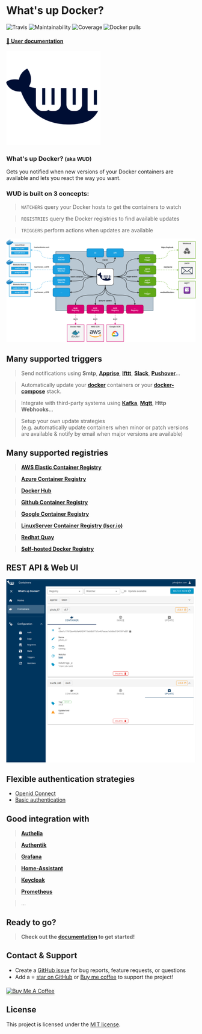 # What's up Docker?

![Travis](https://img.shields.io/travis/fmartinou/whats-up-docker/master)
![Maintainability](https://img.shields.io/codeclimate/maintainability/fmartinou/whats-up-docker)
![Coverage](https://img.shields.io/codeclimate/coverage/fmartinou/whats-up-docker)
![Docker pulls](https://img.shields.io/docker/pulls/fmartinou/whats-up-docker)

#### [:blue_book: User documentation](https://fmartinou.github.io/whats-up-docker/)

![](docs/wud_logo_250.png)

### What's up Docker? <small>(aka **WUD**)</small>
Gets you notified when new versions of your Docker containers are available and lets you react the way you want.

### WUD is built on 3 concepts:

> `WATCHERS` query your Docker hosts to get the containers to watch

> `REGISTRIES` query the Docker registries to find available updates

> `TRIGGERS` perform actions when updates are available

![image](docs/introduction/wud_arch.png)

## Many supported triggers
> Send notifications using **Smtp**, [**Apprise**](https://github.com/caronc/apprise-api), [**Ifttt**](https://ifttt.com), [**Slack**](https://slack.com), [**Pushover**](https://pushover.net)...

> Automatically update your [**docker**](https://www.docker.com) containers or your [**docker-compose**](https://docs.docker.com/compose) stack.

> Integrate with third-party systems using [**Kafka**](https://kafka.apache.org), [**Mqtt**](https://mqtt.org), **Http Webhooks**...

> Setup your own update strategies \
> (e.g. automatically update containers when minor or patch versions are available & notify by email when major versions are available)

## Many supported registries

> [**AWS Elastic Container Registry**](https://aws.amazon.com/ecr)

> [**Azure Container Registry**](https://azure.microsoft.com/services/container-registry)

> [**Docker Hub**](http://hub.docker.com)

> [**Github Container Registry**](https://docs.github.com/en/packages/working-with-a-github-packages-registry/working-with-the-docker-registry)

> [**Google Container Registry**](https://cloud.google.com/container-registry)

> [**LinuxServer Container Registry (lscr.io)**](https://www.linuxserver.io/blog/wrap-up-warm-for-the-winter)

> [**Redhat Quay**](https://quay.io/)

> [**Self-hosted Docker Registry**](https://docs.docker.com/registry/)

## REST API & Web UI
![image](docs/ui/ui.png)

## Flexible authentication strategies
- [Openid Connect](https://openid.net/connect/)
- [Basic authentication](https://developer.mozilla.org/en-US/docs/Web/HTTP/Authentication)

## Good integration with

> [**Authelia**](https://www.authelia.com/)

> [**Authentik**](https://goauthentik.io/)

> [**Grafana**](https://grafana.com/)

> [**Home-Assistant**](https://www.home-assistant.io/)

> [**Keycloak**](https://www.keycloak.org/)

> [**Prometheus**](https://prometheus.io/)

> ...

## Ready to go?
> **Check out the [documentation](https://fmartinou.github.io/whats-up-docker/) to get started!**

## Contact & Support
- Create a [GitHub issue](https://github.com/fmartinou/whats-up-docker/issues) for bug reports, feature requests, or questions
- Add a ⭐️ [star on GitHub](https://github.com/fmartinou/whats-up-docker) or [Buy me coffee](https://www.buymeacoffee.com/61rUNMm)&nbsp;to support the project!

<a href="https://www.buymeacoffee.com/61rUNMm" target="_blank"><img src="https://www.buymeacoffee.com/assets/img/custom_images/orange_img.png" alt="Buy Me A Coffee" style="height: 41px !important;width: 174px !important;box-shadow: 0px 3px 2px 0px rgba(190, 190, 190, 0.5) !important;-webkit-box-shadow: 0px 3px 2px 0px rgba(190, 190, 190, 0.5) !important;" ></a>

## License
This project is licensed under the [MIT license](https://github.com/fmartinou/whats-up-docker/blob/master/LICENSE).
